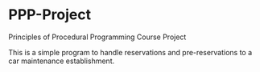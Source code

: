 PPP-Project
===========

Principles of Procedural Programming Course Project

This is a simple program to handle reservations and pre-reservations to a car maintenance establishment.
